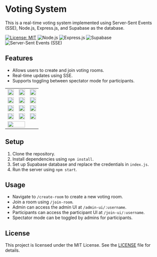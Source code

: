 # Voting System

This is a real-time voting system implemented using Server-Sent Events (SSE), Node.js, Express.js, and Supabase as the database.

[![License: MIT](https://img.shields.io/badge/License-MIT-yellow.svg)](https://opensource.org/licenses/MIT)
![Node.js](https://img.shields.io/badge/Node.js-v14.17.0-green)
![Express.js](https://img.shields.io/badge/Express.js-v4.17.1-lightgrey)
![Supabase](https://img.shields.io/badge/Supabase-v1.0.0-blue)
![Server-Sent Events (SSE)](https://img.shields.io/badge/SSE-Real--time-red)

## Features

- Allows users to create and join voting rooms.
- Real-time updates using SSE.
- Supports toggling between spectator mode for participants.




<table>
  <tr>
    <td><img src="https://github.com/Nilupa-Illangarathna/ChatterBlast-SSE-Driven-Realtime-Collaborative-Connector-System/assets/95247831/2b577a18-4bed-496a-aa06-9389e85fdc93.jpg" style="width: 100%;"></td>
    <td><img src="https://github.com/Nilupa-Illangarathna/ChatterBlast-SSE-Driven-Realtime-Collaborative-Connector-System/assets/95247831/f672be63-3c1b-47ca-bcaf-7a33e2171e1f.jpg" style="width: 100%;"></td>
        <td><img src="https://github.com/Nilupa-Illangarathna/ChatterBlast-SSE-Driven-Realtime-Collaborative-Connector-System/assets/95247831/be3ad2b1-3beb-460e-a878-ee8a4a14e2d3.jpg" style="width: 100%;"></td>
  </tr>
  <tr>
    <td><img src="https://github.com/Nilupa-Illangarathna/ChatterBlast-SSE-Driven-Realtime-Collaborative-Connector-System/assets/95247831/ad3f685e-c13e-41ec-a873-66a1e1b610ba.jpg" style="width: 100%;"></td>
        <td><img src="https://github.com/Nilupa-Illangarathna/ChatterBlast-SSE-Driven-Realtime-Collaborative-Connector-System/assets/95247831/b00f3f66-309d-499f-a9a4-1bb431050de0.jpg" style="width: 100%;"></td>
    <td><img src="https://github.com/Nilupa-Illangarathna/ChatterBlast-SSE-Driven-Realtime-Collaborative-Connector-System/assets/95247831/4e96ee55-c303-4135-8f79-94b083913969.jpg" style="width: 100%;"></td>
  </tr>
  <tr>
    <td><img src="https://github.com/Nilupa-Illangarathna/ChatterBlast-SSE-Driven-Realtime-Collaborative-Connector-System/assets/95247831/b00f3f66-309d-499f-a9a4-1bb431050de0.jpg" style="width: 100%;"></td>
    <td><img src="https://github.com/Nilupa-Illangarathna/ChatterBlast-SSE-Driven-Realtime-Collaborative-Connector-System/assets/95247831/6e6602e2-ebd1-465b-9456-6217c79fdddf.jpg" style="width: 100%;"></td>
        <td><img src="https://github.com/Nilupa-Illangarathna/ChatterBlast-SSE-Driven-Realtime-Collaborative-Connector-System/assets/95247831/51cd7aa7-a7e0-44ec-8547-635779d150d6.jpg" style="width: 100%;"></td>
  </tr>
  <tr>
    <td><img src="https://github.com/Nilupa-Illangarathna/ChatterBlast-SSE-Driven-Realtime-Collaborative-Connector-System/assets/95247831/e4f169c6-059b-4e46-aee8-a166c04f151f.jpg" style="width: 100%;"></td>
        <td><img src="https://github.com/Nilupa-Illangarathna/ChatterBlast-SSE-Driven-Realtime-Collaborative-Connector-System/assets/95247831/51cd7aa7-a7e0-44ec-8547-635779d150d6.jpg" style="width: 100%;"></td>
    <td><img src="https://github.com/Nilupa-Illangarathna/ChatterBlast-SSE-Driven-Realtime-Collaborative-Connector-System/assets/95247831/19218703-bbea-4379-8dd7-32e006f4fef9.jpg" style="width: 100%;"></td>
  </tr>

  <tr>
    <td colspan="2"><img src="https://github.com/Nilupa-Illangarathna/ChatterBlast-SSE-Driven-Realtime-Collaborative-Connector-System/assets/95247831/e4f169c6-059b-4e46-aee8-a166c04f151f.jpg" style="width: 100%;"></td>
  </tr>
</table>


## Setup

1. Clone the repository.
2. Install dependencies using `npm install`.
3. Set up Supabase database and replace the credentials in `index.js`.
4. Run the server using `npm start`.

## Usage

- Navigate to `/create-room` to create a new voting room.
- Join a room using `/join-room`.
- Admin can access the admin UI at `/admin-ui/:username`.
- Participants can access the participant UI at `/join-ui/:username`.
- Spectator mode can be toggled by admins for participants.

## License

This project is licensed under the MIT License. See the [LICENSE](LICENSE) file for details.
